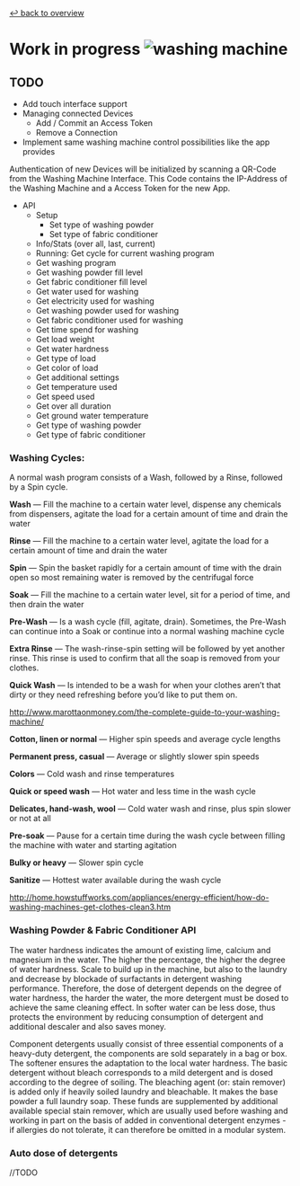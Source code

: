 [↩ back to overview](https://github.com/SunboX/fxos-washing-machine)

# Work in progress ![washing machine](https://raw.githubusercontent.com/SunboX/fxos-washing-machine_app/master/img/icons/icon48x48.png) 

## TODO

* Add touch interface support
* Managing connected Devices
  * Add / Commit an Access Token
  * Remove a Connection
* Implement same washing machine control possibilities like the app provides

Authentication of new Devices will be initialized by scanning a QR-Code from the Washing Machine Interface.
This Code contains the IP-Address of the Washing Machine and a Access Token for the new App.

* API
  * Setup
    * Set type of washing powder
    * Set type of fabric conditioner
  * Info/Stats (over all, last, current)
  * Running: Get cycle for current washing program
  * Get washing program
  * Get washing powder fill level
  * Get fabric conditioner fill level
  * Get water used for washing
  * Get electricity used for washing
  * Get washing powder used for washing
  * Get fabric conditioner used for washing
  * Get time spend for washing
  * Get load weight
  * Get water hardness
  * Get type of load
  * Get color of load
  * Get additional settings
  * Get temperature used
  * Get speed used
  * Get over all duration
  * Get ground water temperature
  * Get type of washing powder
  * Get type of fabric conditioner

### Washing Cycles:

A normal wash program consists of a Wash, followed by a Rinse, followed by a Spin cycle.

**Wash** — Fill the machine to a certain water level, dispense any chemicals from dispensers, agitate the load for a certain amount of time and drain the water

**Rinse** — Fill the machine to a certain water level, agitate the load for a certain amount of time and drain the water

**Spin** — Spin the basket rapidly for a certain amount of  time with the drain open so most remaining water is removed by the  centrifugal force

**Soak** — Fill the machine to a certain water level, sit for a period of time, and then drain the water

**Pre-Wash** — Is a wash cycle (fill, agitate, drain). Sometimes, the Pre-Wash can continue into a Soak or continue into a normal washing machine cycle

**Extra Rinse** — The wash-rinse-spin setting will be followed by yet another rinse. This  rinse is used to confirm that all the soap is removed from your clothes.

**Quick Wash** —  Is intended to be a wash for when your clothes aren’t that dirty or they need refreshing before you’d like to put them on.

http://www.marottaonmoney.com/the-complete-guide-to-your-washing-machine/

**Cotton, linen or normal** — Higher spin speeds and average cycle lengths

**Permanent press, casual** — Average or slightly slower spin speeds

**Colors** — Cold wash and rinse temperatures

**Quick or speed wash** — Hot water and less time in the wash cycle

**Delicates, hand-wash, wool** — Cold water wash and rinse, plus spin slower or not at all

**Pre-soak** — Pause for a certain time during the wash cycle between filling the machine with water and starting agitation

**Bulky or heavy** — Slower spin cycle

**Sanitize** — Hottest water available during the wash cycle

http://home.howstuffworks.com/appliances/energy-efficient/how-do-washing-machines-get-clothes-clean3.htm

### Washing Powder & Fabric Conditioner API

The water hardness indicates the amount of existing lime, calcium and magnesium in the water. The higher the percentage, the higher the degree of water hardness. Scale to build up in the machine, but also to the laundry and decrease by blockade of surfactants in detergent washing performance. Therefore, the dose of detergent depends on the degree of water hardness, the harder the water, the more detergent must be dosed to achieve the same cleaning effect. In softer water can be less dose, thus protects the environment by reducing consumption of detergent and additional descaler and also saves money.

Component detergents usually consist of three essential components of a heavy-duty detergent, the components are sold separately in a bag or box.
The softener ensures the adaptation to the local water hardness.
The basic detergent without bleach corresponds to a mild detergent and is dosed according to the degree of soiling.
The bleaching agent (or: stain remover) is added only if heavily soiled laundry and bleachable. It makes the base powder a full laundry soap.
These funds are supplemented by additional available special stain remover, which are usually used before washing and working in part on the basis of added in conventional detergent enzymes - if allergies do not tolerate, it can therefore be omitted in a modular system.

### Auto dose of detergents

//TODO
